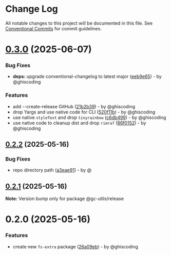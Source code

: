 # Change Log

All notable changes to this project will be documented in this file.
See [Conventional Commits](https://conventionalcommits.org) for commit guidelines.

# [0.3.0](https://github.com/ghiscoding/gc-utils/compare/v0.2.2...v0.3.0) (2025-06-07)

### Bug Fixes

* **deps:** upgrade conventional-changelog to latest major ([eeb9e65](https://github.com/ghiscoding/gc-utils/commit/eeb9e6534bcc1bf5b52447db0fa4052f16e47ef7)) - by @ghiscoding

### Features

* add --create-release GitHub ([21b2b39](https://github.com/ghiscoding/gc-utils/commit/21b2b39db5f95287154e316b0a1dd47c7e1130c5)) - by @ghiscoding
* drop Yargs and use native code for CLI ([520f11b](https://github.com/ghiscoding/gc-utils/commit/520f11b2a381ca0639f96fac03c84f3043488288)) - by @ghiscoding
* use native `styleText` and drop `tinyrainbow` ([c6db499](https://github.com/ghiscoding/gc-utils/commit/c6db499aca63e32a7c454ad6f5b6e55a054a1bb1)) - by @ghiscoding
* use native code to cleanup dist and drop `rimraf` ([86f0152](https://github.com/ghiscoding/gc-utils/commit/86f0152b3ac00bdbce8e3bd5ef5ab0dbd7aca757)) - by @ghiscoding

## [0.2.2](https://github.com/ghiscoding/gc-utils/compare/v0.2.1...v0.2.2) (2025-05-16)

### Bug Fixes

* repo directory path ([a3eae91](https://github.com/ghiscoding/gc-utils/commit/a3eae91a2ef7f4d5ff3deb8f326ecccbd92ef69e)) - by @

## [0.2.1](https://github.com/ghiscoding/gc-utils/compare/v0.2.0...v0.2.1) (2025-05-16)

**Note:** Version bump only for package @gc-utils/release

# 0.2.0 (2025-05-16)

### Features

* create new `fs-extra` package ([26a09eb](https://github.com/ghiscoding/gc-utils/commit/26a09eba19715e1edf4c315064cdaaedb6c80eb6)) - by @ghiscoding
